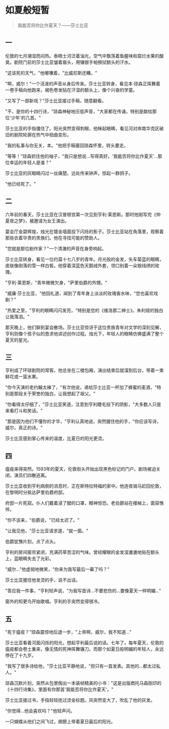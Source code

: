 # 如夏般短暂  

> 我能否将你比作夏天？——莎士比亚  

## 一  

伦敦的七月潮湿而闷热。泰晤士河泛着油光，空气中飘荡着鱼腥味和腐烂水果的酸臭。剧院门前的莎士比亚皱着眉头，用镶银手帕擦拭额头的汗水。  

"这该死的天气，"他嘟囔着，"比威尼斯还糟。"  

"啊，威尔！"一个活泼的声音从身后传来。莎士比亚转身，看见本·琼森正挥舞着一卷手稿向他跑来，褐色卷发贴在汗湿的额头上，像个兴奋的学童。  

"又写了一部新戏？"莎士比亚接过手稿，随意翻看。  

"不，是你的十四行诗，"琼森神秘地压低声音，"大家都在传诵，特别是献给那位'少年'的几首。"  

莎士比亚的手指僵住了。阳光突然变得刺眼，他眯起眼睛，看见河对岸南华克区破旧的剧院轮廓在热气中扭曲变形。  

"我的私事与你无关，本。"他把手稿塞回琼森怀里，转头要走。  

"等等！"琼森抓住他的袖子，"我只是想说...写得真好。'我能否将你比作夏天'...那位幸运的年轻人是谁？"  

莎士比亚的灰眼睛闪过一丝痛楚。远处传来钟声，惊起一群鸽子。  

"他已经死了。"  

## 二  

六年前的春天，莎士比亚在汉普顿宫第一次见到亨利·莱恩斯。那时他刚写完《仲夏夜之梦》，被邀请为女王演出。  

宴会厅金碧辉煌，烛光在镀金墙面投下闪烁的影子。莎士比亚站在角落里，观察着那些衣着华贵的贵族们。他在寻找可能的赞助人。  

"您就是那位剧作家？"一个清澈的声音在身旁响起。  

莎士比亚转身，看见一位约莫十七八岁的青年。月光般的金发，矢车菊蓝的眼睛，皮肤像刚落的雪一样白皙。他穿着深蓝色天鹅绒外套，领口别着一朵银线绣的玫瑰。  

"亨利·莱恩斯，"青年微微欠身，"萨里伯爵的外甥。"  

"威廉·莎士比亚，"他回礼道，闻到了青年身上淡淡的玫瑰香水味，"您也喜欢戏剧？"  

"热爱之至，"亨利的眼睛闪闪发亮，"特别是您的《维洛那二绅士》。朱利娅的独白让我落泪。"  

那天晚上，他们聊到宴会散场。莎士比亚惊讶于这位贵族青年对文学的深刻见解，亨利则像个孩子似的恳求他讲述创作过程。烛光下，年轻人的眼睛仿佛盛满了整个夏天的星光。  

## 三  

亨利成了环球剧院的常客。他总坐在二楼包厢，演出结束后就溜到后台，带着一束鲜花或一篮水果。  

"你今天演的老约翰太棒了，"有次他说，递给莎士比亚一杯加了蜂蜜的麦酒，"特别是那段关于荣誉的独白，让我想起了祖父。"  

"你看得太仔细了，"莎士比亚笑道，注意到亨利睫毛投下的阴影，"大多数人只是来看打斗和笑话。"  

"那是因为他们不懂你的才华，"亨利认真地说，突然握住他的手，"你应该写诗，威尔，真正的诗。"  

莎士比亚感到掌心传来的温度，比夏日的阳光更烫。  

## 四  

瘟疫来得突然。1593年的夏天，伦敦街头开始出现黑色标记的门户。剧场被迫关闭，演员们四散逃离。  

莎士比亚收到亨利病倒的消息时，正在斯特拉特福的家中。他连夜骑马赶回伦敦，在黎明时分抵达萨里伯爵府邸。  

府邸一片死寂。仆人们戴着浸了醋的口罩，眼神惊恐。老伯爵站在楼梯上，面容憔悴。  

"你不该来，"伯爵说，"已经太迟了。"  

"让我见他，"莎士比亚请求道，"就一面。"  

伯爵犹豫片刻，点了点头。  

亨利的房间窗帘紧闭，充满药草苦涩的气味。曾经耀眼的金发湿漉漉地贴在额头上，蓝眼睛失去了光彩。  

"威尔..."他虚弱地微笑，"你来为我写最后一幕了吗？"  

莎士比亚握住他发烫的手，说不出话。  

"答应我一件事，"亨利轻声说，"为我写首诗...不要悲伤的...要像夏天一样明媚..."  

窗外的知更鸟开始歌唱。亨利的手突然变得很冷。  

## 五  

"死于瘟疫？"琼森震惊地后退一步，"上帝啊，威尔，我不知道..."  

莎士比亚看着河面闪烁的阳光，想起亨利最后说的话。七年了，每年夏天，伦敦的瘟疫都会卷土重来，像无情的死神挥舞镰刀。而那个如夏日般明媚的年轻人，永远停在了十九岁。  

"我写了很多诗给他，"莎士比亚平静地说，"但只有一首发表。其他的...都太过私人。"  

琼森沉默片刻，突然从包里掏出一本装帧精美的小书："这是出版商托马森刚印的《十四行诗集》，里面有你那首'我能否将你比作夏天'。"  

莎士比亚接过书，手指轻轻抚过烫金标题。风突然变大了，吹乱了他的灰发。  

"你觉得...他会喜欢吗？"他轻声问。  

一只蝴蝶从他们之间飞过，翅膀上带着夏日最后的阳光。